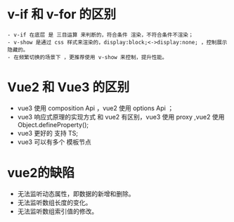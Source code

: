 # v-if 和 v-for 的区别
    - v-if 在底层 是 三目运算 来判断的，符合条件 渲染，不符合条件不渲染；
    - v-show 是通过 css 样式来渲染的，display:block;<->display:none; ，控制展示隐藏的。
    - 在频繁切换的场景下 ，更推荐使用 v-show 来控制，提升性能。

# Vue2 和 Vue3 的区别
 - vue3 使用 composition Api ，vue2 使用 options Api ；
 - vue3 响应式原理的实现方式 和 vue2 有区别，vue3 使用 proxy ,vue2 使用 Object.defineProperty();
 - vue3 更好的 支持 TS;
 - vue3 可以有多个 模板节点 <template></template>

 # vue2的缺陷
 - 无法监听动态属性，即数据的新增和删除。
 - 无法监听数组长度的变化。
 - 无法监听数组索引值的修改。
